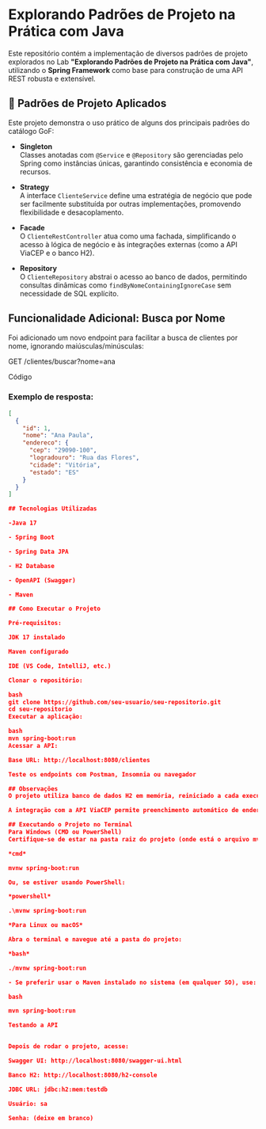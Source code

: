 # Explorando Padrões de Projeto na Prática com Java

Este repositório contém a implementação de diversos padrões de projeto explorados no Lab **"Explorando Padrões de Projeto na Prática com Java"**, utilizando o **Spring Framework** como base para construção de uma API REST robusta e extensível.

## 🧠 Padrões de Projeto Aplicados

Este projeto demonstra o uso prático de alguns dos principais padrões do catálogo GoF:

- **Singleton**  
  Classes anotadas com `@Service` e `@Repository` são gerenciadas pelo Spring como instâncias únicas, garantindo consistência e economia de recursos.

- **Strategy**  
  A interface `ClienteService` define uma estratégia de negócio que pode ser facilmente substituída por outras implementações, promovendo flexibilidade e desacoplamento.

- **Facade**  
  O `ClienteRestController` atua como uma fachada, simplificando o acesso à lógica de negócio e às integrações externas (como a API ViaCEP e o banco H2).

- **Repository**  
  O `ClienteRepository` abstrai o acesso ao banco de dados, permitindo consultas dinâmicas como `findByNomeContainingIgnoreCase` sem necessidade de SQL explícito.

## Funcionalidade Adicional: Busca por Nome

Foi adicionado um novo endpoint para facilitar a busca de clientes por nome, ignorando maiúsculas/minúsculas:

GET /clientes/buscar?nome=ana

Código

### Exemplo de resposta:

```json
[
  {
    "id": 1,
    "nome": "Ana Paula",
    "endereco": {
      "cep": "29090-100",
      "logradouro": "Rua das Flores",
      "cidade": "Vitória",
      "estado": "ES"
    }
  }
]

## Tecnologias Utilizadas

-Java 17

- Spring Boot

- Spring Data JPA

- H2 Database

- OpenAPI (Swagger)

- Maven

## Como Executar o Projeto

Pré-requisitos:

JDK 17 instalado

Maven configurado

IDE (VS Code, IntelliJ, etc.)

Clonar o repositório:

bash
git clone https://github.com/seu-usuario/seu-repositorio.git
cd seu-repositorio
Executar a aplicação:

bash
mvn spring-boot:run
Acessar a API:

Base URL: http://localhost:8080/clientes

Teste os endpoints com Postman, Insomnia ou navegador

## Observações
O projeto utiliza banco de dados H2 em memória, reiniciado a cada execução.

A integração com a API ViaCEP permite preenchimento automático de endereço a partir do CEP informado.

## Executando o Projeto no Terminal
Para Windows (CMD ou PowerShell)
Certifique-se de estar na pasta raiz do projeto (onde está o arquivo mvnw.cmd):

*cmd*

mvnw spring-boot:run

Ou, se estiver usando PowerShell:

*powershell*

.\mvnw spring-boot:run

*Para Linux ou macOS*

Abra o terminal e navegue até a pasta do projeto:

*bash*

./mvnw spring-boot:run

- Se preferir usar o Maven instalado no sistema (em qualquer SO), use:

bash

mvn spring-boot:run

Testando a API


Depois de rodar o projeto, acesse:

Swagger UI: http://localhost:8080/swagger-ui.html

Banco H2: http://localhost:8080/h2-console

JDBC URL: jdbc:h2:mem:testdb

Usuário: sa

Senha: (deixe em branco)